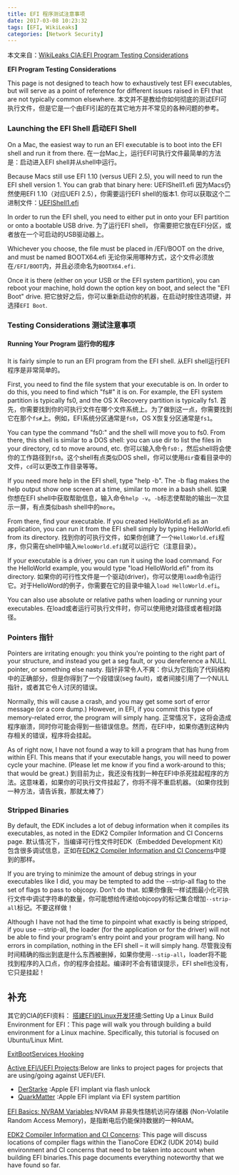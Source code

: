 ```yaml
---
title: EFI 程序测试注意事项
date: 2017-03-08 10:23:32
tags: [EFI, WikiLeaks]
categories: [Network Security]
---
```


本文来自：[WikiLeaks CIA:EFI Program Testing Considerations](https://wikileaks.org/ciav7p1/cms/page_29851664.html)


**EFI Program Testing Considerations**

This page is not designed to teach how to exhaustively test EFI executables, but will serve as a point of reference for different issues raised in EFI that are not typically common elsewhere.
本文并不是教给你如何彻底的测试EFI可执行文件，但是它是一个由EFI引起的在其它地方并不常见的各种问题的参考。

### Launching the EFI Shell 启动EFI Shell
On a Mac, the easiest way to run an EFI executable is to boot into the EFI shell and run it from there.
在一台Mac上，运行EFI可执行文件最简单的方法是：启动进入EFI shell并从shell中运行。

Because Macs still use EFI 1.10 (versus UEFI 2.5), you will need to run the EFI shell version 1. You can grab that binary here: UEFIShell1.efi
因为Macs仍然使用EFI 1.10（对应UEFI 2.5），你需要运行EFI shell的版本1. 你可以获取这个二进制文件：[UEFIShell1.efi](https://wikileaks.org/ciav7p1/cms/files/UEFIShell1.efi)

In order to run the EFI shell, you need to either put in onto your EFI partition or onto a bootable USB drive.
为了运行EFI shell， 你需要把它放在EFI分区，或者放在一个可启动的USB驱动器上。

Whichever you choose, the file must be placed in /EFI/BOOT on the drive, and must be named BOOTX64.efi
无论你采用哪种方式，这个文件必须放在`/EFI/BOOT`内，并且必须命名为`BOOTX64.efi`.

Once it is there (either on your USB or the EFI system partition), you can reboot your machine, hold down the option key on boot, and select the "EFI Boot" drive.
把它放好之后，你可以重新启动你的机器，在启动时按住选项键，并选择`EFI Boot`.



### Testing Considerations 测试注意事项
#### Running Your Program 运行你的程序
It is fairly simple to run an EFI program from the EFI shell.
从EFI shell运行EFI程序是非常简单的。

First, you need to find the file system that your executable is on. In order to do this, you need to find which "fs#" it is on. For example, the EFI system partition is typically fs0, and the OS X Recovery partition is typically fs1.
首先，你需要找到你的可执行文件在哪个文件系统上。为了做到这一点，你需要找到它在那个`fs#`上。例如，EFI系统分区通常是`fs0`，OS X恢复分区通常是`fs1`。

You can type the command "fs0:" and the shell will move you to fs0. From there, this shell is similar to a DOS shell: you can use dir to list the files in your directory, cd to move around, etc.
你可以输入命令`fs0:`，然后shell将会使你的工作路径到`fs0`。这个shell有点类似DOS shell，你可以使用`dir`查看目录中的文件，`cd`可以更改工作目录等等。

If you need more help in the EFI shell, type "help -b". The -b flag makes the help output show one screen at a time, similar to more in a bash shell.
如果你想在EFI shell中获取帮助信息，输入命令`help -v`。`-b`标志使帮助的输出一次显示一屏，有点类似bash shell中的`more`。

From there, find your executable. If you created HelloWorld.efi as an application, you can run it from the EFI shell simply by typing HelloWorld.efi from its directory.
找到你的可执行文件，如果你创建了一个`HelloWorld.efi`程序，你只需在shell中输入`HelooWorld.efi`就可以运行它（注意目录）。

If your executable is a driver, you can run it using the load command. For the HelloWorld example, you would type "load HelloWorld.efi" from its directory.
如果你的可行性文件是一个驱动(driver)，你可以使用`load`命令运行它。对于HelloWord的例子，你需要在它的目录中输入`load HelloWorld.efi`。

You can also use absolute or relative paths when loading or running your executables.
在load或者运行可执行文件时，你可以使用绝对路径或者相对路径。

### Pointers 指针
Pointers are irritating enough: you think you're pointing to the right part of your structure, and instead you get a seg fault, or you dereference a NULL pointer, or something else nasty.
指针非常令人不爽：你认为它指向了代码结构中的正确部分，但是你得到了一个段错误(seg fault)，或者间接引用了一个NULL指针，或者其它令人讨厌的错误。

Normally, this will cause a crash, and you may get some sort of error message (or a core dump.) However, in EFI, if you commit this type of memory-related error, the program will simply hang.
正常情况下，这将会造成程序崩溃，同时你可能会得到一些错误信息。然而，在EFI中，如果你遇到这种内存相关的错误，程序将会挂起。

As of right now, I have not found a way to kill a program that has hung from within EFI. This means that if your executable hangs, you will need to power cycle your machine. (Please let me know if you find a work-around to this; that would be great.)
到目前为止，我还没有找到一种在EFI中杀死挂起程序的方法。这意味着，如果你的可执行文件挂起了，你将不得不重启机器。（如果你找到一种方法，请告诉我，那就太棒了）

### Stripped Binaries
By default, the EDK includes a lot of debug information when it compiles its executables, as noted in the EDK2 Compiler Information and CI Concerns page.
默认情况下，当编译可行性文件时EDK（Embedded Development Kit）包含很多调试信息，正如在[EDK2 Compiler Information and CI Concerns](https://wikileaks.org/ciav7p1/cms/page_27721733.html)中提到的那样。

If you are trying to minimize the amount of debug strings in your executables like I did, you may be tempted to add the --strip-all flag to the set of flags to pass to objcopy. Don't do that.
如果你像我一样试图最小化可执行文件中调试字符串的数量，你可能想给传递给objcopy的标记集合增加`--strip-all`标记。不要这样做！

Although I have not had the time to pinpoint what exactly is being stripped, if you use --strip-all, the loader (for the application or for the driver) will not be able to find your program's entry point and your program will hang. No errors in compilation, nothing in the EFI shell – it will simply hang.
尽管我没有时间精确的指出到底是什么东西被删掉，如果你使用`--stip-all`，loader将不能找到程序的入口点，你的程序会挂起。编译时不会有错误提示，EFI shell也没有，它只是挂起！


## 补充
其它的CIA的EFI资料：
[搭建EFI的Linux开发环境](https://wikileaks.org/ciav7p1/cms/page_27262984.html):Setting Up a Linux Build Environment for EFI：This page will walk you through building a build environment for a Linux machine. Specifically, this tutorial is focused on Ubuntu/Linux Mint.

[ExitBootServices Hooking](https://wikileaks.org/ciav7p1/cms/page_36896783.html)

[Active EFI/UEFI Projects](https://wikileaks.org/ciav7p1/cms/page_26968082.html):Below are links to project pages for projects that are using/going against UEFI/EFI.
+ [DerStarke](https://wikileaks.org/ciav7p1/cms/page_3375125.html) :Apple EFI implant via flash unlock
+ [QuarkMatter](https://wikileaks.org/ciav7p1/cms/page_21561431.html) :Apple EFI implant via EFI system partition

[EFI Basics: NVRAM Variables](https://wikileaks.org/ciav7p1/cms/page_26968084.html):NVRAM 非易失性随机访问存储器 (Non-Volatile Random Access Memory)，是指断电后仍能保持数据的一种RAM。

[EDK2 Compiler Information and CI Concerns](https://wikileaks.org/ciav7p1/cms/page_27721733.html): This page will discuss locations of compiler flags within the TianoCore EDK2 (UDK 2014) build environment and CI concerns that need to be taken into account when building EFI binaries.This page documents everything noteworthy that we have found so far.

